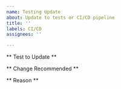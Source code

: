 ```yaml
---
name: Testing Update
about: Update to tests or CI/CD pipeline
title: ''
labels: CI/CD
assignees: ''

---
```


** Test to Update **

** Change Recommended **

** Reason **
